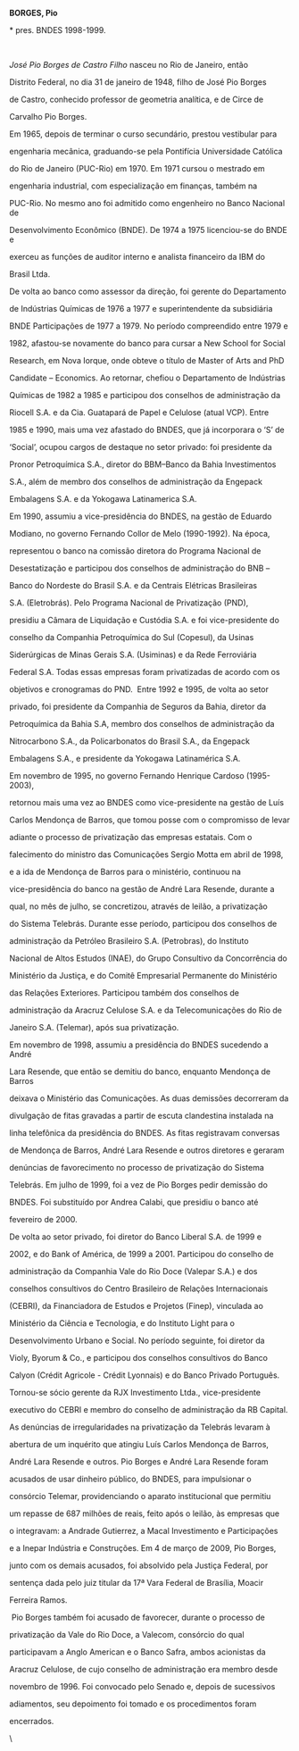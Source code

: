 **BORGES, Pio**



\* pres. BNDES 1998-1999.



 



*José Pio Borges de Castro Filho* nasceu no Rio de Janeiro, então

Distrito Federal, no dia 31 de janeiro de 1948, filho de José Pio Borges

de Castro, conhecido professor de geometria analítica, e de Circe de

Carvalho Pio Borges.



Em 1965, depois de terminar o curso secundário, prestou vestibular para

engenharia mecânica, graduando-se pela Pontifícia Universidade Católica

do Rio de Janeiro (PUC-Rio) em 1970. Em 1971 cursou o mestrado em

engenharia industrial, com especialização em finanças, também na

PUC-Rio. No mesmo ano foi admitido como engenheiro no Banco Nacional de

Desenvolvimento Econômico (BNDE). De 1974 a 1975 licenciou-se do BNDE e

exerceu as funções de auditor interno e analista financeiro da IBM do

Brasil Ltda.



De volta ao banco como assessor da direção, foi gerente do Departamento

de Indústrias Químicas de 1976 a 1977 e superintendente da subsidiária

BNDE Participações de 1977 a 1979. No período compreendido entre 1979 e

1982, afastou-se novamente do banco para cursar a New School for Social

Research, em Nova Iorque, onde obteve o título de Master of Arts and PhD

Candidate – Economics. Ao retornar, chefiou o Departamento de Indústrias

Químicas de 1982 a 1985 e participou dos conselhos de administração da

Riocell S.A. e da Cia. Guatapará de Papel e Celulose (atual VCP). Entre

1985 e 1990, mais uma vez afastado do BNDES, que já incorporara o ‘S’ de

‘Social’, ocupou cargos de destaque no setor privado: foi presidente da

Pronor Petroquímica S.A., diretor do BBM–Banco da Bahia Investimentos

S.A., além de membro dos conselhos de administração da Engepack

Embalagens S.A. e da Yokogawa Latinamerica S.A.



Em 1990, assumiu a vice-presidência do BNDES, na gestão de Eduardo

Modiano, no governo Fernando Collor de Melo (1990-1992). Na época,

representou o banco na comissão diretora do Programa Nacional de

Desestatização e participou dos conselhos de administração do BNB –

Banco do Nordeste do Brasil S.A. e da Centrais Elétricas Brasileiras

S.A. (Eletrobrás). Pelo Programa Nacional de Privatização (PND),

presidiu a Câmara de Liquidação e Custódia S.A. e foi vice-presidente do

conselho da Companhia Petroquímica do Sul (Copesul), da Usinas

Siderúrgicas de Minas Gerais S.A. (Usiminas) e da Rede Ferroviária

Federal S.A. Todas essas empresas foram privatizadas de acordo com os

objetivos e cronogramas do PND.  Entre 1992 e 1995, de volta ao setor

privado, foi presidente da Companhia de Seguros da Bahia, diretor da

Petroquímica da Bahia S.A, membro dos conselhos de administração da

Nitrocarbono S.A., da Policarbonatos do Brasil S.A., da Engepack

Embalagens S.A., e presidente da Yokogawa Latinamérica S.A.



Em novembro de 1995, no governo Fernando Henrique Cardoso (1995-2003),

retornou mais uma vez ao BNDES como vice-presidente na gestão de Luís

Carlos Mendonça de Barros, que tomou posse com o compromisso de levar

adiante o processo de privatização das empresas estatais. Com o

falecimento do ministro das Comunicações Sergio Motta em abril de 1998,

e a ida de Mendonça de Barros para o ministério, continuou na

vice-presidência do banco na gestão de André Lara Resende, durante a

qual, no mês de julho, se concretizou, através de leilão, a privatização

do Sistema Telebrás. Durante esse período, participou dos conselhos de

administração da Petróleo Brasileiro S.A. (Petrobras), do Instituto

Nacional de Altos Estudos (INAE), do Grupo Consultivo da Concorrência do

Ministério da Justiça, e do Comitê Empresarial Permanente do Ministério

das Relações Exteriores. Participou também dos conselhos de

administração da Aracruz Celulose S.A. e da Telecomunicações do Rio de

Janeiro S.A. (Telemar), após sua privatização.



Em novembro de 1998, assumiu a presidência do BNDES sucedendo a André

Lara Resende, que então se demitiu do banco, enquanto Mendonça de Barros

deixava o Ministério das Comunicações. As duas demissões decorreram da

divulgação de fitas gravadas a partir de escuta clandestina instalada na

linha telefônica da presidência do BNDES. As fitas registravam conversas

de Mendonça de Barros, André Lara Resende e outros diretores e geraram

denúncias de favorecimento no processo de privatização do Sistema

Telebrás. Em julho de 1999, foi a vez de Pio Borges pedir demissão do

BNDES. Foi substituído por Andrea Calabi, que presidiu o banco até

fevereiro de 2000.



De volta ao setor privado, foi diretor do Banco Liberal S.A. de 1999 e

2002, e do Bank of América, de 1999 a 2001. Participou do conselho de

administração da Companhia Vale do Rio Doce (Valepar S.A.) e dos

conselhos consultivos do Centro Brasileiro de Relações Internacionais

(CEBRI), da Financiadora de Estudos e Projetos (Finep), vinculada ao

Ministério da Ciência e Tecnologia, e do Instituto Light para o

Desenvolvimento Urbano e Social. No período seguinte, foi diretor da

Violy, Byorum & Co., e participou dos conselhos consultivos do Banco

Calyon (Crédit Agricole - Crédit Lyonnais) e do Banco Privado Português.

Tornou-se sócio gerente da RJX Investimento Ltda., vice-presidente

executivo do CEBRI e membro do conselho de administração da RB Capital.



As denúncias de irregularidades na privatização da Telebrás levaram à

abertura de um inquérito que atingiu Luís Carlos Mendonça de Barros,

André Lara Resende e outros. Pio Borges e André Lara Resende foram

acusados de usar dinheiro público, do BNDES, para impulsionar o

consórcio Telemar, providenciando o aparato institucional que permitiu

um repasse de 687 milhões de reais, feito após o leilão, às empresas que

o integravam: a Andrade Gutierrez, a Macal Investimento e Participações

e a Inepar Indústria e Construções. Em 4 de março de 2009, Pio Borges,

junto com os demais acusados, foi absolvido pela Justiça Federal, por

sentença dada pelo juiz titular da 17ª Vara Federal de Brasília, Moacir

Ferreira Ramos.



 Pio Borges também foi acusado de favorecer, durante o processo de

privatização da Vale do Rio Doce, a Valecom, consórcio do qual

participavam a Anglo American e o Banco Safra, ambos acionistas da

Aracruz Celulose, de cujo conselho de administração era membro desde

novembro de 1996. Foi convocado pelo Senado e, depois de sucessivos

adiamentos, seu depoimento foi tomado e os procedimentos foram

encerrados.



\

